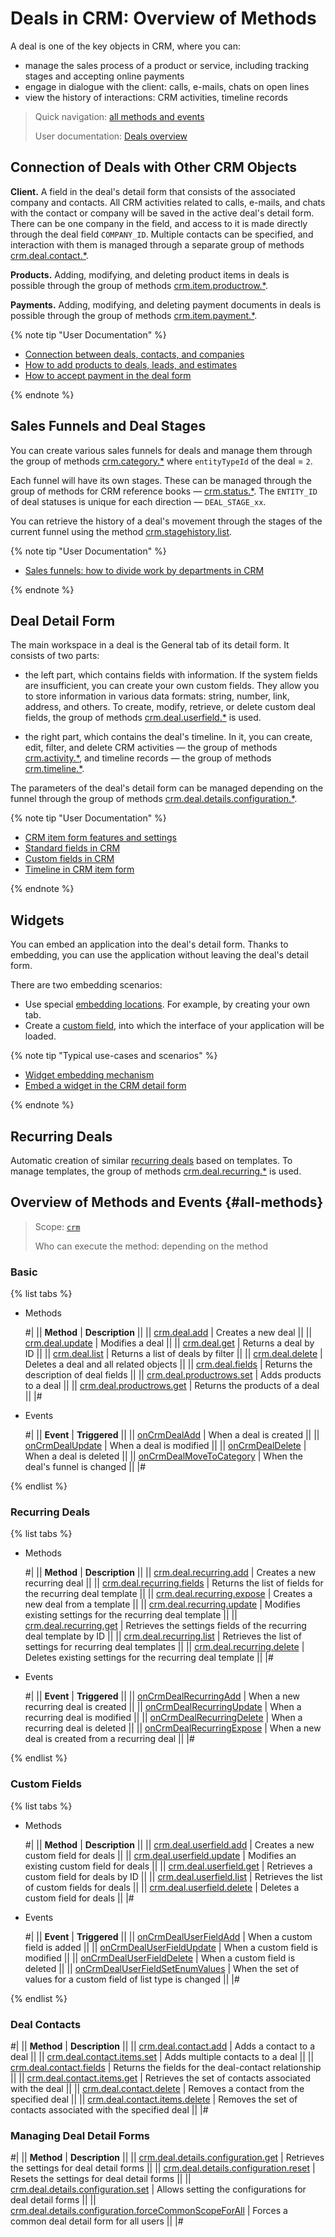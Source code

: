 # Deals in CRM: Overview of Methods

A deal is one of the key objects in CRM, where you can:

* manage the sales process of a product or service, including tracking stages and accepting online payments
* engage in dialogue with the client: calls, e-mails, chats on open lines
* view the history of interactions: CRM activities, timeline records

> Quick navigation: [all methods and events](#all-methods) 
> 
> User documentation: [Deals overview](https://helpdesk.bitrix24.com/open/11315016/) 

## Connection of Deals with Other CRM Objects

**Client.** A field in the deal's detail form that consists of the associated company and contacts. All CRM activities related to calls, e-mails, and chats with the contact or company will be saved in the active deal's detail form. There can be one company in the field, and access to it is made directly through the deal field `COMPANY_ID`. Multiple contacts can be specified, and interaction with them is managed through a separate group of methods [crm.deal.contact.*](./contacts/index.md).

**Products.** Adding, modifying, and deleting product items in deals is possible through the group of methods [crm.item.productrow.*](../universal/product-rows/index.md).

**Payments.** Adding, modifying, and deleting payment documents in deals is possible through the group of methods [crm.item.payment.*](../universal/payment/index.md).  

{% note tip "User Documentation" %}

- [Connection between deals, contacts, and companies](https://helpdesk.bitrix24.com/open/2519229/)
- [How to add products to deals, leads, and estimates](https://helpdesk.bitrix24.com/open/13323830/)
- [How to accept payment in the deal form](https://helpdesk.bitrix24.com/open/18265916/)

{% endnote %}

## Sales Funnels and Deal Stages

You can create various sales funnels for deals and manage them through the group of methods [crm.category.*](../universal/category/index.md) where `entityTypeId` of the deal = `2`.

Each funnel will have its own stages. These can be managed through the group of methods for CRM reference books — [crm.status.*](../status/index.md). The `ENTITY_ID` of deal statuses is unique for each direction — `DEAL_STAGE_xx`. 

You can retrieve the history of a deal's movement through the stages of the current funnel using the method [crm.stagehistory.list](../crm-stage-history-list.md). 

{% note tip "User Documentation" %}

- [Sales funnels: how to divide work by departments in CRM](https://helpdesk.bitrix24.com/open/20739996/)

{% endnote %}

## Deal Detail Form

The main workspace in a deal is the General tab of its detail form. It consists of two parts:

* the left part, which contains fields with information. If the system fields are insufficient, you can create your own custom fields. They allow you to store information in various data formats: string, number, link, address, and others. To create, modify, retrieve, or delete custom deal fields, the group of methods [crm.deal.userfield.*](./user-defined-fields/index.md) is used.

* the right part, which contains the deal's timeline. In it, you can create, edit, filter, and delete CRM activities — the group of methods [crm.activity.*](../timeline/activities/index.md), and timeline records — the group of methods [crm.timeline.*](../timeline/index.md).

The parameters of the deal's detail form can be managed depending on the funnel through the group of methods [crm.deal.details.configuration.*](./custom-form/index.md).

{% note tip "User Documentation" %}

- [CRM item form features and settings](https://helpdesk.bitrix24.com/open/22879716/)
- [Standard fields in CRM](https://helpdesk.bitrix24.com/open/18529390/)
- [Custom fields in CRM](https://helpdesk.bitrix24.com/open/22067852/)
- [Timeline in CRM item form](https://helpdesk.bitrix24.com/open/16767378/)

{% endnote %}

## Widgets

You can embed an application into the deal's detail form. Thanks to embedding, you can use the application without leaving the deal's detail form.

There are two embedding scenarios:

* Use special [embedding locations](../../widgets/crm/index.md). For example, by creating your own tab.
* Create a [custom field](../../../tutorials/crm/crm-widgets/widget-as-field-in-lead-page.md), into which the interface of your application will be loaded.

{% note tip "Typical use-cases and scenarios" %}

- [Widget embedding mechanism](../../widgets/index.md)
- [Embed a widget in the CRM detail form](../../../tutorials/crm/crm-widgets/widget-as-detail-tab.md)

{% endnote %}

## Recurring Deals

Automatic creation of similar [recurring deals](https://helpdesk.bitrix24.com/open/17240254/) based on templates. To manage templates, the group of methods [crm.deal.recurring.*](./recurring-deals/index.md) is used.

## Overview of Methods and Events {#all-methods}

> Scope: [`crm`](../../scopes/permissions.md)
> 
> Who can execute the method: depending on the method

### Basic

{% list tabs %}

- Methods

    #| 
    || **Method** | **Description** ||
    || [crm.deal.add](./crm-deal-add.md) | Creates a new deal ||
    || [crm.deal.update](./crm-deal-update.md) | Modifies a deal ||
    || [crm.deal.get](./crm-deal-get.md) | Returns a deal by ID ||
    || [crm.deal.list](./crm-deal-list.md) | Returns a list of deals by filter ||
    || [crm.deal.delete](./crm-deal-delete.md) | Deletes a deal and all related objects ||
    || [crm.deal.fields](./crm-deal-fields.md) | Returns the description of deal fields ||
    || [crm.deal.productrows.set](./crm-deal-productrows-set.md) | Adds products to a deal ||
    || [crm.deal.productrows.get](./crm-deal-get.md) | Returns the products of a deal ||
    |#

- Events

    #| 
    || **Event** | **Triggered** ||
    || [onCrmDealAdd](./events/on-crm-deal-add.md) | When a deal is created ||
    || [onCrmDealUpdate](./events/on-crm-deal-update.md) | When a deal is modified ||
    || [onCrmDealDelete](./events/on-crm-deal-delete.md) | When a deal is deleted ||
    || [onCrmDealMoveToCategory](./events/on-crm-deal-move-to-category.md) | When the deal's funnel is changed ||
    |#

{% endlist %}

### Recurring Deals

{% list tabs %}

- Methods

    #| 
    || **Method** | **Description** ||
    || [crm.deal.recurring.add](./recurring-deals/crm-deal-recurring-add.md) | Creates a new recurring deal ||
    || [crm.deal.recurring.fields](./recurring-deals/crm-deal-recurring-fields.md) | Returns the list of fields for the recurring deal template ||
    || [crm.deal.recurring.expose](./recurring-deals/crm-deal-recurring-expose.md) | Creates a new deal from a template ||
    || [crm.deal.recurring.update](./recurring-deals/crm-deal-recurring-update.md) | Modifies existing settings for the recurring deal template ||
    || [crm.deal.recurring.get](./recurring-deals/crm-deal-recurring-get.md) | Retrieves the settings fields of the recurring deal template by ID ||
    || [crm.deal.recurring.list](./recurring-deals/crm-deal-recurring-list.md) | Retrieves the list of settings for recurring deal templates ||
    || [crm.deal.recurring.delete](./recurring-deals/crm-deal-recurring-delete.md) | Deletes existing settings for the recurring deal template ||
    |#

- Events

    #| 
    || **Event** | **Triggered** ||
    || [onCrmDealRecurringAdd](./events/on-crm-deal-recurring-add.md) | When a new recurring deal is created ||
    || [onCrmDealRecurringUpdate](./events/on-crm-deal-recurring-update.md) | When a recurring deal is modified ||
    || [onCrmDealRecurringDelete](./events/on-crm-deal-recurring-delete.md) | When a recurring deal is deleted ||
    || [onCrmDealRecurringExpose](./events/on-crm-deal-recurring-expose.md) | When a new deal is created from a recurring deal ||
    |#

{% endlist %}

### Custom Fields

{% list tabs %}

- Methods

    #| 
    || **Method** | **Description** ||
    || [crm.deal.userfield.add](./user-defined-fields/crm-deal-userfield-add.md) | Creates a new custom field for deals ||
    || [crm.deal.userfield.update](./user-defined-fields/crm-deal-userfield-update.md) | Modifies an existing custom field for deals ||
    || [crm.deal.userfield.get](./user-defined-fields/crm-deal-userfield-get.md) | Retrieves a custom field for deals by ID ||
    || [crm.deal.userfield.list](./user-defined-fields/crm-deal-userfield-list.md) | Retrieves the list of custom fields for deals ||
    || [crm.deal.userfield.delete](./user-defined-fields/crm-deal-userfield-delete.md) | Deletes a custom field for deals ||
    |#

- Events

    #| 
    || **Event** | **Triggered** ||
    || [onCrmDealUserFieldAdd](./events/on-crm-deal-user-field-add.md) | When a custom field is added ||
    || [onCrmDealUserFieldUpdate](./events/on-crm-deal-user-field-update.md) | When a custom field is modified ||
    || [onCrmDealUserFieldDelete](./events/on-crm-deal-user-field-delete.md) | When a custom field is deleted ||
    || [onCrmDealUserFieldSetEnumValues](./events/on-crm-deal-user-field-set-enum-values.md) | When the set of values for a custom field of list type is changed ||
    |#

{% endlist %}

### Deal Contacts

#| 
|| **Method** | **Description** ||
|| [crm.deal.contact.add](./contacts/crm-deal-contact-add.md) | Adds a contact to a deal ||
|| [crm.deal.contact.items.set](./contacts/crm-deal-contact-items-set.md) | Adds multiple contacts to a deal ||
|| [crm.deal.contact.fields](./contacts/crm-deal-contact-fields.md) | Returns the fields for the deal-contact relationship ||
|| [crm.deal.contact.items.get](./contacts/crm-deal-contact-items-get.md) | Retrieves the set of contacts associated with the deal ||
|| [crm.deal.contact.delete](./contacts/crm-deal-contact-delete.md) | Removes a contact from the specified deal ||
|| [crm.deal.contact.items.delete](./contacts/crm-deal-contact-items-delete.md) | Removes the set of contacts associated with the specified deal ||
|#

### Managing Deal Detail Forms

#| 
|| **Method** | **Description** ||
|| [crm.deal.details.configuration.get](./custom-form/crm-deal-details-configuration-get.md) | Retrieves the settings for deal detail forms ||
|| [crm.deal.details.configuration.reset](./custom-form/crm-deal-details-configuration-reset.md) | Resets the settings for deal detail forms ||
|| [crm.deal.details.configuration.set](./custom-form/crm-deal-details-configuration-set.md) | Allows setting the configurations for deal detail forms ||
|| [crm.deal.details.configuration.forceCommonScopeForAll](./custom-form/crm-deal-details-configuration-force-common-scope-for-all.md) | Forces a common deal detail form for all users ||
|#